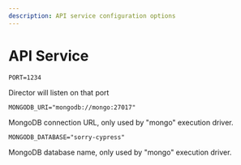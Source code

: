 ```yaml
---
description: API service configuration options
---
```


# API Service

`PORT=1234`

Director will listen on that port



`MONGODB_URI="mongodb://mongo:27017"`

MongoDB connection URL, only used by "mongo" execution driver.



`MONGODB_DATABASE="sorry-cypress"`

MongoDB database name, only used by "mongo" execution driver.

